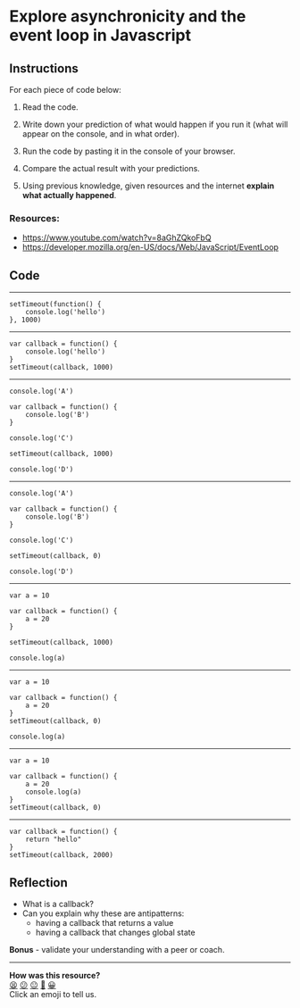 # Explore asynchronicity and the event loop in Javascript

## Instructions

For each piece of code below:

1. Read the code.

2. Write down your prediction of what would happen if you run it (what will appear on the console, and in what order).

3. Run the code by pasting it in the console of your browser.

4. Compare the actual result with your predictions.

5. Using previous knowledge, given resources and the internet **explain what actually happened**.

### Resources:

* https://www.youtube.com/watch?v=8aGhZQkoFbQ
* https://developer.mozilla.org/en-US/docs/Web/JavaScript/EventLoop

## Code

---

```
setTimeout(function() {
	console.log('hello')
}, 1000)
```
---

```
var callback = function() {
	console.log('hello')
}
setTimeout(callback, 1000)
```

---

```
console.log('A')

var callback = function() {
	console.log('B')
}

console.log('C')

setTimeout(callback, 1000)

console.log('D')
```

---

```
console.log('A')

var callback = function() {
	console.log('B')
}

console.log('C')

setTimeout(callback, 0)

console.log('D')
```

---

```
var a = 10

var callback = function() {
	a = 20
}

setTimeout(callback, 1000)

console.log(a)
```

---

```
var a = 10

var callback = function() {
	a = 20
}
setTimeout(callback, 0)

console.log(a)
```

---

```
var a = 10

var callback = function() {
	a = 20
	console.log(a)
}
setTimeout(callback, 0)
```

---

```
var callback = function() {
	return "hello"
}
setTimeout(callback, 2000)
```

## Reflection

* What is a callback?
* Can you explain why these are antipatterns:
  * having a callback that returns a value
  * having a callback that changes global state

**Bonus** - validate your understanding with a peer or coach.

<!-- BEGIN GENERATED SECTION DO NOT EDIT -->

---

**How was this resource?**  
[😫](https://airtable.com/shrUJ3t7KLMqVRFKR?prefill_Repository=skills-workshops&prefill_File=javascript_fundamentals/async_JS.md&prefill_Sentiment=😫) [😕](https://airtable.com/shrUJ3t7KLMqVRFKR?prefill_Repository=skills-workshops&prefill_File=javascript_fundamentals/async_JS.md&prefill_Sentiment=😕) [😐](https://airtable.com/shrUJ3t7KLMqVRFKR?prefill_Repository=skills-workshops&prefill_File=javascript_fundamentals/async_JS.md&prefill_Sentiment=😐) [🙂](https://airtable.com/shrUJ3t7KLMqVRFKR?prefill_Repository=skills-workshops&prefill_File=javascript_fundamentals/async_JS.md&prefill_Sentiment=🙂) [😀](https://airtable.com/shrUJ3t7KLMqVRFKR?prefill_Repository=skills-workshops&prefill_File=javascript_fundamentals/async_JS.md&prefill_Sentiment=😀)  
Click an emoji to tell us.

<!-- END GENERATED SECTION DO NOT EDIT -->

